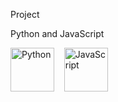 Project

Python and JavaScript

<p>
  <img src="https://cdn.jsdelivr.net/gh/devicons/devicon/icons/python/python-original.svg" alt="Python" width="70" height="70"/>
  &nbsp;&nbsp;
  <img src="https://cdn.jsdelivr.net/gh/devicons/devicon/icons/javascript/javascript-original.svg" alt="JavaScript" width="70" height="70"/>
</p>

